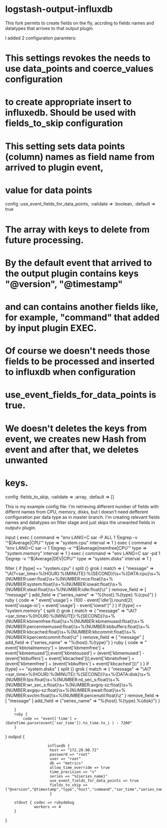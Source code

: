 # logstash-output-influxdb
This fork permits to create fields on the fly, accrding to fields names and datatypes
that arrives to that output plugin.

I added 2 configuration paramters:

  # This settings revokes the needs to use data_points and coerce_values configuration
  # to create appropriate insert to influxedb. Should be used with fields_to_skip configuration
  # This setting sets data points (column) names as field name from arrived to plugin event,
  # value for data points 
  config :use_event_fields_for_data_points, :validate => :boolean, :default => true
  
  # The array with keys to delete from future processing.
  # By the default event that arrived to the output plugin contains keys "@version", "@timestamp"
  # and can contains another fields like, for example, "command" that added by input plugin EXEC.
  # Of course we doesn't needs those fields to be processed and inserted to influxdb when configuration
  # use_event_fields_for_data_points is true. 
  # We doesn't deletes the keys from event, we creates new Hash from event and after that, we deletes unwanted
  # keys.
  
  config :fields_to_skip, :validate => :array, :default => []
  
  This is my example config file:
  I'm retrieving different number of fields with differnt names from CPU, memory, disks, but 
  I doesn't need defferent configuration per data type as in master branch.
  I'm creating relevant fields names and datatypes on filter stage and just skips the unwanted fields in outputv plugin.
  
  input {
        exec {
              command => "env LANG=C sar -P ALL 1 1|egrep -v '^$|Average|CPU'"
              type => "system.cpu"
              interval => 1
        }
        exec {
              command => "env LANG=C sar -r 1 1|egrep -v '^$|Average|memfree|CPU'"
              type => "system.memory"
              interval => 1
        }
		exec {
              command => "env LANG=C sar -pd 1 1|egrep -v '^$|Average|DEV|CPU'"
              type => "system.disks"
              interval => 1
}

filter {
        if [type] == "system.cpu" {
			split {}
			grok {
					match => { "message" => "\A(?<sar_time>%{HOUR}:%{MINUTE}:%{SECOND})\s+%{DATA:cpu}\s+%{NUMBER:user:float}\s+%{NUMBER:nice:float}\s+%{NUMBER:system:float}\s+%{NUMBER:iowait:float}\s+%{NUMBER:steal:float}\s+%{NUMBER:idle:float}\z" }
					remove_field => [ "message" ]
                    add_field => {"series_name" => "%{host}.%{type}.%{cpu}"}
			}
			ruby {
					code => " event['usage'] = (100 - event['idle']).round(2); event['usage-io'] = event['usage'] - event['iowait']"
			}
        }
        if [type] == "system.memory" {
			split {}
			grok {
					match => { "message" => "\A(?<sar_time>%{HOUR}:%{MINUTE}:%{SECOND})\s+%{NUMBER:kbmemfree:float}\s+%{NUMBER:kbmemused:float}\s+%{NUMBER:percenmemused:float}\s+%{NUMBER:kbbuffers:float}\s+%{NUMBER:kbcached:float}\s+%{NUMBER:kbcommit:float}\s+%{NUMBER:kpercentcommit:float}\z" }
					remove_field => [ "message" ]
					add_field => {"series_name" => "%{host}.%{type}"}
			}
			ruby {
					code => " event['kbtotalmemory'] = (event['kbmemfree'] + event['kbmemused']);event['kbnetoused'] = (event['kbmemused'] - (event['kbbuffers'] + event['kbcached']));event['kbnetofree'] = (event['kbmemfree'] + (event['kbbuffers'] + event['kbcached']))"
			}
        }
        if [type] == "system.disks" {
			split {}
			grok {
					match => { "message" => "\A(?<sar_time>%{HOUR}:%{MINUTE}:%{SECOND})\s+%{DATA:disk}\s+%{NUMBER:tps:float}\s+%{NUMBER:rd_sec_s:float}\s+%{NUMBER:wr_sec_s:float}\s+%{NUMBER:avgrq-sz:float}\s+%{NUMBER:avgqu-sz:float}\s+%{NUMBER:await:float}\s+%{NUMBER:svctm:float}\s+%{NUMBER:percenutil:float}\z" }
					remove_field => [ "message" ]
					add_field => {"series_name" => "%{host}.%{type}.%{disk}"}
			}

        }
		ruby {
			code => "event['time'] = (DateTime.parse(event['sar_time']).to_time.to_i ) - 7200"
		}		
}
output {

                       influxdb {
                        host => "172.20.90.72"
                        password => "root"
                        user => "root"
                        db => "metrics"
						allow_time_override => true
                        time_precision => "s"
						series => "%{series_name}"
                        use_event_fields_for_data_points => true
                        fields_to_skip => ["@version","@timestamp","type","host","command","sar_time","series_name"]
                        }

        stdout { codec => rubydebug
                 workers => 4
        }
}
